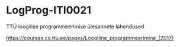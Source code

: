 # LogProg-ITI0021
TTÜ loogilise programmeerimise ülesannete lahendused

https://courses.cs.ttu.ee/pages/Loogiline_programmeerimine_(2017)
